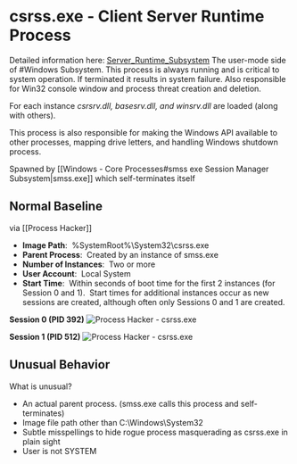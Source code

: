 # csrss.exe - Client Server Runtime Process
Detailed information here: [Server_Runtime_Subsystem](https://en.wikipedia.org/wiki/Client/Server_Runtime_Subsystem)
The user-mode side of #Windows Subsystem. This process is always running and is critical to system operation. If terminated it results in system failure. Also responsible for Win32 console window and process threat creation and deletion. 

For each instance *csrsrv.dll, basesrv.dll, and winsrv.dll* are loaded (along with others). 

This process is also responsible for making the Windows API available to other processes, mapping drive letters, and handling Windows shutdown process. 

Spawned by [[Windows - Core Processes#smss exe Session Manager Subsystem|smss.exe]] which self-terminates itself

## Normal Baseline
via [[Process Hacker]]
- **Image Path**:  %SystemRoot%\\System32\\csrss.exe
- **Parent Process**:  Created by an instance of smss.exe
- **Number of Instances**:  Two or more
- **User Account**:  Local System
- **Start Time**:  Within seconds of boot time for the first 2 instances (for Session 0 and 1).  Start times for additional instances occur as new sessions are created, although often only Sessions 0 and 1 are created.

**Session 0 (PID 392)**
![Process Hacker - csrss.exe](https://assets.tryhackme.com/additional/windows-processes/csrss-session0.png)

**Session 1 (PID 512)**
![Process Hacker - csrss.exe](https://assets.tryhackme.com/additional/windows-processes/csrss-session1.png)

## Unusual Behavior
 What is unusual?
-   An actual parent process. (smss.exe calls this process and self-terminates)
-   Image file path other than C:\\Windows\\System32
-   Subtle misspellings to hide rogue process masquerading as csrss.exe in plain sight
-   User is not SYSTEM